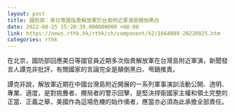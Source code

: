 ```yaml
---
layout: post
title: 國防部：美日等國指責解放軍於台島附近軍演是顛倒黑白
date: 2022-08-25 15:20:39.000000000 +08:00
link: https://news.rthk.hk/rthk/ch/component/k2/1664089-20220825.htm
categories: rthk
---
```


在北京，國防部回應美日等國官員近期多次指責解放軍在台灣島附近軍演，新聞發言人譚克非批評，有關國家的言論完全是顛倒黑白、甩鍋推責。

譚克非說，解放軍近期在中國台灣島附近開展的一系列軍事演訓活動公開、透明、專業、適度，是對挑釁者、攪局者的警示回擊，是堅決捍衛國家主權和領土完整的正當、正義之舉，美國作為這場危機的始作俑者，應當亦必須為此承擔全部責任。
